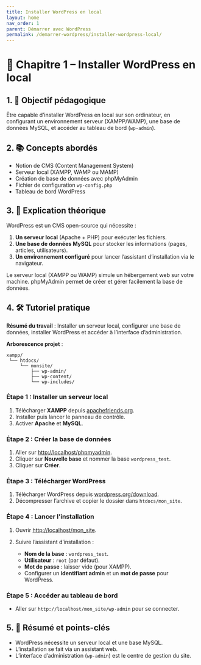 ```yaml
---
title: Installer WordPress en local
layout: home
nav_order: 1
parent: Démarrer avec WordPress
permalink: /demarrer-wordpress/installer-wordpress-local/
---
```


# 📘 Chapitre 1 – Installer WordPress en local

## 1. 🎯 Objectif pédagogique

Être capable d’installer WordPress en local sur son ordinateur, en configurant un environnement serveur (XAMPP/WAMP), une base de données MySQL, et accéder au tableau de bord (`wp-admin`).

## 2. 📚 Concepts abordés

* Notion de CMS (Content Management System)
* Serveur local (XAMPP, WAMP ou MAMP)
* Création de base de données avec phpMyAdmin
* Fichier de configuration `wp-config.php`
* Tableau de bord WordPress

## 3. 🧠 Explication théorique

WordPress est un CMS open-source qui nécessite :

1. **Un serveur local** (Apache + PHP) pour exécuter les fichiers.
2. **Une base de données MySQL** pour stocker les informations (pages, articles, utilisateurs).
3. **Un environnement configuré** pour lancer l’assistant d’installation via le navigateur.

Le serveur local (XAMPP ou WAMP) simule un hébergement web sur votre machine. phpMyAdmin permet de créer et gérer facilement la base de données.

## 4. 🛠 Tutoriel pratique

**Résumé du travail** : Installer un serveur local, configurer une base de données, installer WordPress et accéder à l’interface d’administration.

**Arborescence projet** :

```
xampp/
 └── htdocs/
     └── monsite/
         ├── wp-admin/
         ├── wp-content/
         └── wp-includes/
```

### Étape 1 : Installer un serveur local

1. Télécharger **XAMPP** depuis [apachefriends.org](https://www.apachefriends.org/index.html).
2. Installer puis lancer le panneau de contrôle.
3. Activer **Apache** et **MySQL**.

### Étape 2 : Créer la base de données

1. Aller sur [http://localhost/phpmyadmin](http://localhost/phpmyadmin).
2. Cliquer sur **Nouvelle base** et nommer la base `wordpress_test`.
3. Cliquer sur **Créer**.

### Étape 3 : Télécharger WordPress

1. Télécharger WordPress depuis [wordpress.org/download](https://wordpress.org/download/).
2. Décompresser l’archive et copier le dossier dans `htdocs/mon_site`.

### Étape 4 : Lancer l’installation

1. Ouvrir [http://localhost/mon\_site](http://localhost/mon_site).
2. Suivre l’assistant d’installation :

   * **Nom de la base** : `wordpress_test`.
   * **Utilisateur** : `root` (par défaut).
   * **Mot de passe** : laisser vide (pour XAMPP).
   * Configurer un **identifiant admin** et un **mot de passe** pour WordPress.

### Étape 5 : Accéder au tableau de bord

* Aller sur `http://localhost/mon_site/wp-admin` pour se connecter.

## 5. 🧾 Résumé et points-clés

* WordPress nécessite un serveur local et une base MySQL.
* L’installation se fait via un assistant web.
* L’interface d’administration (`wp-admin`) est le centre de gestion du site.

